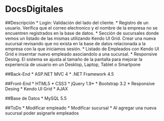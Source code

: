 DocsDigitales
=============

##Descripción
	* Login: Validación del lado del cliente.
	* Registro de un usuario. Verifica que el correo electronico y el nombre de la empresa no se encuentren registrados en la base de datos.
	* Sección de sucursales donde vemos un listado de las mismas utilizando Kendo UI Grid. Crear una nueva sucursal revisando que no exista en la base de datos relacionada a la empresa con la que iniciamos sesión.
	* Listado de Empleados con Kendo UI Grid e inserntar nuevo empleado asociandolo a una sucursal.
	* Responsive Desing. El sistema se ajusta al tamaño de la pantalla para mejorar la experiencia de usuario en un Desktop, Laptop, Tablet o Smartpone

##Back-End
	* ASP.NET MVC 4
	* .NET Framework 4.5

##Front-End
	* HTML5
	* CSS3
	* jQuery 1.9*
	* Bootstrap 3.2
	* Responsive Desing
	* Kendo UI Grid
	* AJAX

##Base de Datos
	* MySQL 5.5		

##ToDo
	* Modificar empleado
	* Modificar sucursal
	* Al agregar una nueva sucursal poder asignarle empleados
